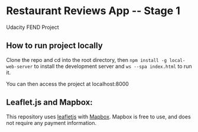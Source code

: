 # Restaurant Reviews App -- Stage 1

Udacity FEND Project

## How to run project locally

Clone the repo and cd into the root directory, then
`npm install -g local-web-server`
to install the development server and
`ws --spa index.html`
to run it.

You can then access the project at localhost:8000

## Leaflet.js and Mapbox:

This repository uses [leafletjs](https://leafletjs.com/) with [Mapbox](https://www.mapbox.com/). Mapbox is free to use, and does not require any payment information.
